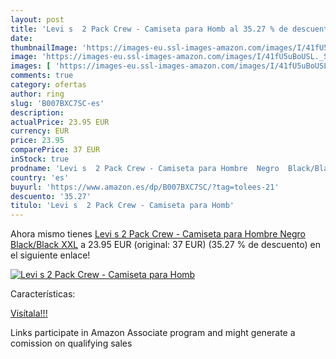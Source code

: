 ```yaml
---
layout: post
title: 'Levi s  2 Pack Crew - Camiseta para Homb al 35.27 % de descuento'
date: 
thumbnailImage: 'https://images-eu.ssl-images-amazon.com/images/I/41fU5uBoUSL._SL200_.jpg'
image: 'https://images-eu.ssl-images-amazon.com/images/I/41fU5uBoUSL._SL200_.jpg'
images: [ 'https://images-eu.ssl-images-amazon.com/images/I/41fU5uBoUSL._SL200_.jpg' ]
comments: true
category: ofertas
author: ring
slug: 'B007BXC7SC-es'
description:
actualPrice: 23.95 EUR
currency: EUR
price: 23.95
comparePrice: 37 EUR
inStock: true
prodname: 'Levi s  2 Pack Crew - Camiseta para Hombre  Negro  Black/Black   XXL'
country: 'es'
buyurl: 'https://www.amazon.es/dp/B007BXC7SC/?tag=tolees-21'
descuento: '35.27'
titulo: 'Levi s  2 Pack Crew - Camiseta para Homb'
---
```


Ahora mismo tienes [Levi s  2 Pack Crew - Camiseta para Hombre  Negro  Black/Black   XXL](https://www.amazon.es/dp/B007BXC7SC/?tag=tolees-21) a 23.95 EUR (original: 37 EUR) (35.27 %  de descuento) en el siguiente enlace!

[![Levi s  2 Pack Crew - Camiseta para Homb](https://images-eu.ssl-images-amazon.com/images/I/41fU5uBoUSL._SL200_.jpg)](https://www.amazon.es/dp/B007BXC7SC/?tag=tolees-21)

Características:


[Visítala!!!](https://www.amazon.es/dp/B007BXC7SC/?tag=tolees-21)

Links participate in Amazon Associate program and might generate a comission on qualifying sales

